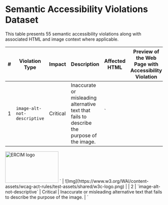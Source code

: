 # Semantic Accessibility Violations Dataset

This table presents 55 semantic accessibility violations along with associated HTML and image context where applicable.

| # | Violation Type | Impact | Description | Affected HTML | Preview of the Web Page with Accessibility Violation |
|---|------------------|--------|-------------|-----------------------------|------------|
| 1 | `image-alt-not-descriptive` | Critical | Inaccurate or misleading alternative text that fails to describe the purpose of the image. | `</strong> </p><p>
<html lang="en">
<img alt="ERCIM logo" src="https://image.png" width="170" height="100"/>
</html>` | ![Img](https://www.w3.org/WAI/content-assets/wcag-act-rules/test-assets/shared/w3c-logo.png) |
| 2 | `image-alt-not-descriptive` | Critical | Inaccurate or misleading alternative text that fails to describe the purpose of the image. | `<html lang="en"> <svg aria-label="W3C" r...` | ![Img](https://i.ibb.co/mFYM2Ft/image.png) |
| 3 | `image-alt-not-descriptive` | Critical | Inaccurate or misleading alternative text that fails to describe the purpose of the image. | `<html lang="en"> <canvas aria-label="HTM...` | ![Img](https://i.ibb.co/BPkxx7z/screenshot.png) |
| 4 | `lang-mismatch` | Serious | Page language attribute does not match the actual language of the content. | `<html lang="da"> <head> <title>ACT Rules...` | *(none)* |
| 5 | `lang-mismatch` | Serious | Page language attribute does not match the actual language of the content. | `<html lang="nl"> <head> <title>Gelukkig<...` | *(none)* |
| 6 | `lang-mismatch` | Serious | Page language attribute does not match the actual language of the content. | `<html lang="en"> <head> <title>Met de ki...` | *(none)* |
| 7 | `lang-mismatch` | Serious | Page language attribute does not match the actual language of the content. | `<html lang="nl"> <head> <title>Fireworks...` | *(none)* |
| 8 | `lang-mismatch` | Serious | Page language attribute does not match the actual language of the content. | `<html lang="nl"> <head> <title>Paris</ti...` | *(none)* |
| 9 | `lang-mismatch` | Serious | Page language attribute does not match the actual language of the content. | `<html lang="es"> <body> <article lang="d...` | *(none)* |
| 10 | `lang-mismatch` | Serious | Page language attribute does not match the actual language of the content. | `<html lang="en"> <body> <article lang="#...` | *(none)* |
| 11 | `lang-mismatch` | Serious | Page language attribute does not match the actual language of the content. | `<html lang="fr"> <body> <article lang=" ...` | *(none)* |
| 12 | `lang-mismatch` | Serious | Page language attribute does not match the actual language of the content. | `<html lang="es"> <body> <article lang="e...` | *(none)* |
| 13 | `lang-mismatch` | Serious | Page language attribute does not match the actual language of the content. | `<html lang="fr"> <body> <article lang="E...` | *(none)* |
| 14 | `lang-mismatch` | Serious | Page language attribute does not match the actual language of the content. | `<html lang="es"> <body> <article lang="e...` | *(none)* |
| 15 | `lang-mismatch` | Serious | Page language attribute does not match the actual language of the content. | `<html lang="en"> <body> <div lang="inval...` | *(none)* |
| 16 | `lang-mismatch` | Serious | Page language attribute does not match the actual language of the content. | `<html lang="en"> <body> <p lang="eng">I ...` | *(none)* |
| 17 | `lang-mismatch` | Serious | Page language attribute does not match the actual language of the content. | `<html lang="lb"> <body> <p lang="i-lux">...` | *(none)* |
| 18 | `missing-lang-tag` | Serious | Sections in different languages lack appropriate lang attributes. | `<html lang="en"> <head> <title>Dutch idi...` | *(none)* |
| 19 | `missing-lang-tag` | Serious | Sections in different languages lack appropriate lang attributes. | `<html lang="nl"> <head> <title>Met de ki...` | *(none)* |
| 20 | `missing-lang-tag` | Serious | Sections in different languages lack appropriate lang attributes. | `<html lang="fr"> <head> <title>Feu d'art...` | *(none)* |
| 21 | `missing-lang-tag` | Serious | Sections in different languages lack appropriate lang attributes. | `<html lang="fr"> <head> <title>Feu d'art...` | *(none)* |
| 22 | `link-text-mismatch` | Serious | Links fail to convey their purpose or are ambiguous. | `<html lang="en"> <head> <title>Failed Ex...` | *(none)* |
| 23 | `link-text-mismatch` | Serious | Links fail to convey their purpose or are ambiguous. | `<html lang="en"> <head> <title>Failed Ex...` | *(none)* |
| 24 | `link-text-mismatch` | Serious | Links fail to convey their purpose or are ambiguous. | `<html lang="en"> <head> <title>Failed Ex...` | *(none)* |
| 25 | `link-text-mismatch` | Serious | Links fail to convey their purpose or are ambiguous. | `<html lang="en"> <head> <title>Failed Ex...` | *(none)* |
| 26 | `link-text-mismatch` | Serious | Links fail to convey their purpose or are ambiguous. | `<html lang="en"> <head> <title>Failed Ex...` | *(none)* |
| 27 | `link-text-mismatch` | Serious | Links fail to convey their purpose or are ambiguous. | `<html lang="en"> <head> <title>Failed Ex...` | *(none)* |
| 28 | `link-text-mismatch` | Serious | Links fail to convey their purpose or are ambiguous. | `<html lang="en"> <head> <title>Failed Ex...` | *(none)* |
| 29 | `link-text-mismatch` | Serious | Links fail to convey their purpose or are ambiguous. | `<html lang="en"> <head> <title>Failed Ex...` | *(none)* |
| 30 | `link-text-mismatch` | Serious | Links fail to convey their purpose or are ambiguous. | `<html lang="en"> <head> <title>Failed Ex...` | *(none)* |
| 31 | `link-text-mismatch` | Serious | Links fail to convey their purpose or are ambiguous. | `<html lang="en"> <head> <title>Failed Ex...` | *(none)* |
| 32 | `link-text-mismatch` | Serious | Links fail to convey their purpose or are ambiguous. | `<html lang="en"> <head> <title>Failed Ex...` | *(none)* |
| 33 | `form-label-mismatch` | Critical | Forms elements have unclear or incorrect labels. | `<html lang="en"> <label>Menu<input id="f...` | *(none)* |
| 34 | `form-label-mismatch` | Critical | Forms elements have unclear or incorrect labels. | `<html lang="en"> <label for="fname">Menu...` | *(none)* |
| 35 | `form-label-mismatch` | Critical | Forms elements have unclear or incorrect labels. | `<html lang="en"> <p id="label_fname">Men...` | *(none)* |
| 36 | `form-label-mismatch` | Critical | Forms elements have unclear or incorrect labels. | `<html lang="en"> <fieldset> <h2 style="p...` | *(none)* |
| 37 | `form-label-mismatch` | Critical | Forms elements have unclear or incorrect labels. | `<html lang="en"> <span id="search" style...` | *(none)* |
| 38 | `ambiguous-heading` | Moderate | Headings are vague, repetitive, or fail to describe the content. | `<html lang="en"> <h1>Weather</h1> <p>We ...` | *(none)* |
| 39 | `ambiguous-heading` | Moderate | Headings are vague, repetitive, or fail to describe the content. | `<html lang="en"> <span aria-level="1" ro...` | *(none)* |
| 40 | `ambiguous-heading` | Moderate | Headings are vague, repetitive, or fail to describe the content. | `<html lang="en"> <span aria-level="1" ro...` | *(none)* |
| 41 | `ambiguous-heading` | Moderate | Headings are vague, repetitive, or fail to describe the content. | `<html lang="en"> <h1>Weather</h1> <p>We ...` | *(none)* |
| 42 | `page-title-not-descriptive` | Serious | Page title fails to describe the content or purpose of the page, making navigation difficult. | `<html lang="en"> <head> <title>Apple har...` | *(none)* |
| 43 | `page-title-not-descriptive` | Serious | Page title fails to describe the content or purpose of the page, making navigation difficult. | `<html lang="en"> <head> <title>First tit...` | *(none)* |
| 44 | `page-title-not-descriptive` | Serious | Page title fails to describe the content or purpose of the page, making navigation difficult. | `<html lang="en"> <head> <title>Universit...` | *(none)* |
| 45 | `button-label-mismatch` | Critical | Buttons labels are unclear or fail to specify their purpose. | `<html lang="en"> <head> <title>Passed Ex...` | ![Img](https://www.w3.org/WAI/content-assets/wcag-act-rules/test-assets/shared/search-icon.svg) |
| 46 | `button-label-mismatch` | Critical | Buttons labels are unclear or fail to specify their purpose. | `<html lang="en"> <head> <title>Passed Ex...` | ![Img](https://www.w3.org/WAI/content-assets/wcag-act-rules/test-assets/shared/search-icon.svg) |
| 47 | `button-label-mismatch` | Critical | Buttons labels are unclear or fail to specify their purpose. | `<html lang="en"> <head> <title>Passed Ex...` | ![Img](https://www.w3.org/WAI/content-assets/wcag-act-rules/test-assets/shared/search-icon.svg) |
| 48 | `button-label-mismatch` | Critical | Buttons labels are unclear or fail to specify their purpose. | `<html lang="en"> <head> <title>Passed Ex...` | ![Img](https://www.w3.org/WAI/content-assets/wcag-act-rules/test-assets/shared/search-icon.svg) |
| 49 | `button-label-mismatch` | Critical | Buttons labels are unclear or fail to specify their purpose. | `<button id="voiceSearchButton" class="se...` | *(none)* |
| 50 | `image-alt-not-descriptive` | Critical | Inaccurate or misleading alternative text that fails to describe the purpose of the image. | `<!DOCTYPE html> <html lang="en"> <head> ...` | ![Img](https://www.climaterealityproject.org/sites/default/files/graphblog-1.png) |
| 51 | `image-alt-not-descriptive` | Critical | Inaccurate or misleading alternative text that fails to describe the purpose of the image. | `<!DOCTYPE html> <html lang="en"> <head> ...` | ![Img](https://images.stockcake.com/public/b/7/a/b7a38663-0207-4222-932a-d25a576f5dd7_large/solar-power-generation-stockcake.jpg) |
| 52 | `image-alt-not-descriptive` | Critical | Inaccurate or misleading alternative text that fails to describe the purpose of the image. | `<!DOCTYPE html> <html lang="en"> <head> ...` | ![Img](https://thumbs.dreamstime.com/b/mental-health-infographic-diagram-chart-illustration-banner-presentation-has-managing-stress-meaning-purpose-staying-active-315756097.jpg) |
| 53 | `button-label-mismatch` | Critical | Buttons labels are unclear or fail to specify their purpose. | `<!DOCTYPE html> <html lang="en"> <head> ...` | *(none)* |
| 54 | `button-label-mismatch` | Critical | Buttons labels are unclear or fail to specify their purpose. | `<!DOCTYPE html> <html lang="en"> <head> ...` | *(none)* |
| 55 | `button-label-mismatch` | Critical | Buttons labels are unclear or fail to specify their purpose. | `<!DOCTYPE html> <html lang="en"> <head> ...` | *(none)* |
